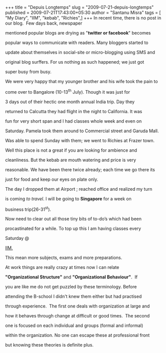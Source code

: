 +++
title = "Depuis Longtemps"
slug = "2009-07-21-depuis-longtemps"
published = 2009-07-21T17:43:00+05:30
author = "Santanu Misra"
tags = [ "My Diary", "IIM", "kebab", "Richies",]
+++
In recent time, there is no post in our blog.  Few days back, newspaper
mentioned popular blogs are drying as "**twitter or facebook**" becomes
popular ways to communicate with readers. Many bloggers started to
update about themselves in social-site or micro-blogging using SMS and
original blog surffers. For us nothing as such happened; we just got
super busy from busy.

We were very happy that my younger brother and his wife took the pain to
come over to Bangalore (10-13<sup>th</sup> July). Though it was just for
3 days out of their hectic one month annual India trip. Day they
returned to Calcutta they had flight in the night to California. It was
fun for very short span and I had classes whole week and even on
Saturday. Pamela took them around to Commercial street and Garuda Mall.
Was able to spend Sunday with them; we went to Richies at Frazer town.
Well this place is not a great if you are looking for ambience and
cleanliness. But the kebab are mouth watering and price is very
reasonable. We have been there twice already; each time we go there its
just for food and keep our eyes on plate only.

The day I dropped them at Airport ; reached office and realized my turn
is coming *to travel*. I will be going to **Singapore** for a week on
business trip(26-31<sup>st</sup>).

Now need to clear out all those tiny bits of to-do’s which had been
procastinated for a while. To top up this I am having classes every
Saturday @
[IIM.](http://www.santm.com/gallery3/index.php/2009/egmp "EGMP XIII pictures")
This mean more subjects, exams and more preparations.

At work things are really crazy at times now I can relate
**"Organizational Structure"** and **"Organizational Behaviour"**.  If
you are like me do not get puzzled by these terminology. Before
attending the B-school I didn't knew them either but had practised
through experience.  The first one deals with organization at large and
how it behaves through change at difficult or good times.  The second
one is focused on each individual and groups (formal and informal)
within the organization. No one can escape these at professional front
but knowing these theories is definite plus.
